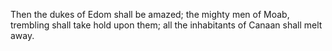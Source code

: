 Then the dukes of Edom shall be amazed; the mighty men of Moab, trembling shall take hold upon them; all the inhabitants of Canaan shall melt away.
